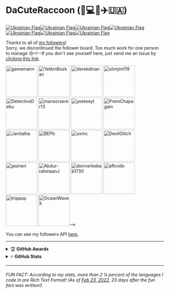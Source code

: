 # DaCuteRaccoon (:raccoon::computer::globe_with_meridians::airplane::ukraine:)

[![Ukrainian Flag](https://github.githubassets.com/images/icons/emoji/unicode/1f1fa-1f1e6.png?v8)![Ukrainian Flag](https://github.githubassets.com/images/icons/emoji/unicode/1f1fa-1f1e6.png?v8)![Ukrainian Flag](https://github.githubassets.com/images/icons/emoji/unicode/1f1fa-1f1e6.png?v8)![Ukrainian Flag](https://github.githubassets.com/images/icons/emoji/unicode/1f1fa-1f1e6.png?v8)![Ukrainian Flag](https://github.githubassets.com/images/icons/emoji/unicode/1f1fa-1f1e6.png?v8)![Ukrainian Flag](https://github.githubassets.com/images/icons/emoji/unicode/1f1fa-1f1e6.png?v8)![Ukrainian Flag](https://github.githubassets.com/images/icons/emoji/unicode/1f1fa-1f1e6.png?v8)](https://github.com/DaCuteRaccoon/StandWithUkraine)

Thanks to all of [my followers](https://github.com/DaCuteRaccoon?tab=followers)!
<br>
Sorry, we discontinued the follower board. Too much work for one person to manage 😢<!--If you don't see yourself here, just send me an issue by [clicking this link](https://github.com/DaCuteRaccoon/DaCuteRaccoon/issues/new/?title=Add%20to%20follower%20list&body=Hi!%20I%20don%27t%20currently%20see%20myself%20on%20your%20list%20of%20followers.%20Is%20it%20possible%20to%20add%20me?%20Thanks!).

<img alt="gamemann" src="https://avatars.githubusercontent.com/u/6509565?v=4" height="100" /> <img alt="YetkinBozkan" src="https://avatars.githubusercontent.com/u/92251364?v=4" height="100" /> <img alt="derekdinan" src="https://avatars.githubusercontent.com/u/19647340?v=4" height="100" /> <img alt="slimjim119" src="https://avatars.githubusercontent.com/u/101427376?v=4" height="100" /> <img alt="DetectiveDeku" src="https://avatars.githubusercontent.com/u/88341346?v=4" height="100" /> <img alt="mansorserer13" src="https://avatars.githubusercontent.com/u/101376821?v=4" height="100" /> <img alt="yeeteeyt" src="https://avatars.githubusercontent.com/u/77510164?v=4" height="100" /> <img alt="PremChapagain" src="https://avatars.githubusercontent.com/u/47587012?s=100&v=4" height="100" /> <img alt="Janitalha" src="https://avatars.githubusercontent.com/u/100528621?s=100&v=4" height="100" /> <img alt="BEPb" src="https://avatars.githubusercontent.com/u/57312267?s=100&v=4" height="100" /> <img alt="oxmc" src="https://avatars.githubusercontent.com/u/67136658?s=100&v=4" height="100" /> <img alt="DevilGlitch" src="https://avatars.githubusercontent.com/u/73667748?s=100&v=4" height="100" /> <img alt="jasineri" src="https://avatars.githubusercontent.com/u/17604010?s=100&v=4" height="100" /> <img alt="Abdur-rahmaanJ" src="https://avatars.githubusercontent.com/u/22630684?s=100&v=4" height="100" /> <img alt="donnerkebab1730" src="https://avatars.githubusercontent.com/u/80350015?s=100&v=4" height="100" /> <img alt="afkvido" src="https://avatars.githubusercontent.com/u/69060894?s=100&v=4" height="100" /> <img alt="trippup" src="https://avatars.githubusercontent.com/u/67765147?s=100&v=4" height="100" /> <img alt="OceanWaveX" src="https://avatars.githubusercontent.com/u/95715605?s=100&v=4" height="100" />-->


You can see my followers API [here](https://api.github.com/users/DaCuteRaccoon/followers).
<!--
[![Typing SVG](https://readme-typing-svg.herokuapp.com/?lines=First+line+of+text;Second+line+of+text)](https://git.io/typing-svg)
-->

---

<!-- markdownlint-disable MD033 -->
<details>
    <summary>&#127942 <b>GitHub Awards</b></summary><br/>

![Github Trophy](https://github-profile-trophy.vercel.app/?username=dacuteraccoon)

</details>

<details>
    <summary>&#9889 <b>GitHub Stats</b></summary><br/>

[![DaCuteRaccoon Github Stats](https://readme-stats.warengonzaga.com/api?username=dacuteraccoon&show_icons=true&count_private=true)](https://github.com/warengonzaga/github-readme-stats) [![Top Language](https://readme-stats.warengonzaga.com/api/top-langs?username=dacuteraccoon&layout=compact)](https://github.com/warengonzaga/github-readme-stats)

</details>
<!-- markdownlint-enable MD033 -->

---

###### FUN FACT: According to my stats, more than 2 &frac14; percent of the languages I code in are Rich Text Format! (As of [Feb 23, 2022](https://github.com/DaCuteRaccoon/DaCuteRaccoon/commit/0c7419700295e2a33dfe0b0004ec6e698be6aa61), 23 days after the fun fact was written!)
